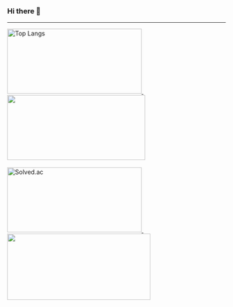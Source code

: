 ### Hi there 👋
<!--
[![Header](https://capsule-render.vercel.app/api?type=waving&height=200&color=gradient&text=Cozy-hn's%20github&fontAlign=50&textBg=false&fontSize=60)](https://github.com/cozy-hn)
-->
<hr>

<div>
  <a href="https://github.com/cozy-hn">
    <img src="https://github-readme-stats.vercel.app/api/top-langs/?username=cozy-hn&layout=compact&theme=radical&hide_progress=true" alt="Top Langs" width="310" height="150"/>
  </a>
  &nbsp;&nbsp;&nbsp;
  <a href="https://github.com/anuraghazra/github-readme-stats">
    <img src="https://github-readme-stats.vercel.app/api?type=rect&text=RECT&fontAlign=30&fontSize=30&desc=Use%20theme&descAlign=60&descAlignY=50&theme=radical&username=cozy-hn" width="318" height="150" />
  </a>
</div>
<br>
<div>
  <a href="https://solved.ac/profile/jhk2721">
    <img src="http://mazassumnida.wtf/api/v2/generate_badge?boj=jhk2721" alt="Solved.ac" width="310" height="150"/>
  </a>
  &nbsp;&nbsp;&nbsp;
  <a href="https://solved.ac/jhk2721">
    <img src="http://mazandi.herokuapp.com/api?handle=jhk2721&theme=dark" width="330" height="153"/>
  </a>
</div>
